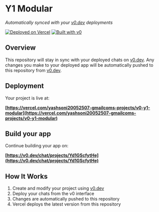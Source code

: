 # Y1 Modular

*Automatically synced with your [v0.dev](https://v0.dev) deployments*

[![Deployed on Vercel](https://img.shields.io/badge/Deployed%20on-Vercel-black?style=for-the-badge&logo=vercel)](https://vercel.com/yashsoni20052507-gmailcoms-projects/v0-y1-modular)
[![Built with v0](https://img.shields.io/badge/Built%20with-v0.dev-black?style=for-the-badge)](https://v0.dev/chat/projects/Yd1GScfytHe)

## Overview

This repository will stay in sync with your deployed chats on [v0.dev](https://v0.dev).
Any changes you make to your deployed app will be automatically pushed to this repository from [v0.dev](https://v0.dev).

## Deployment

Your project is live at:

**[https://vercel.com/yashsoni20052507-gmailcoms-projects/v0-y1-modular](https://vercel.com/yashsoni20052507-gmailcoms-projects/v0-y1-modular)**

## Build your app

Continue building your app on:

**[https://v0.dev/chat/projects/Yd1GScfytHe](https://v0.dev/chat/projects/Yd1GScfytHe)**

## How It Works

1. Create and modify your project using [v0.dev](https://v0.dev)
2. Deploy your chats from the v0 interface
3. Changes are automatically pushed to this repository
4. Vercel deploys the latest version from this repository
